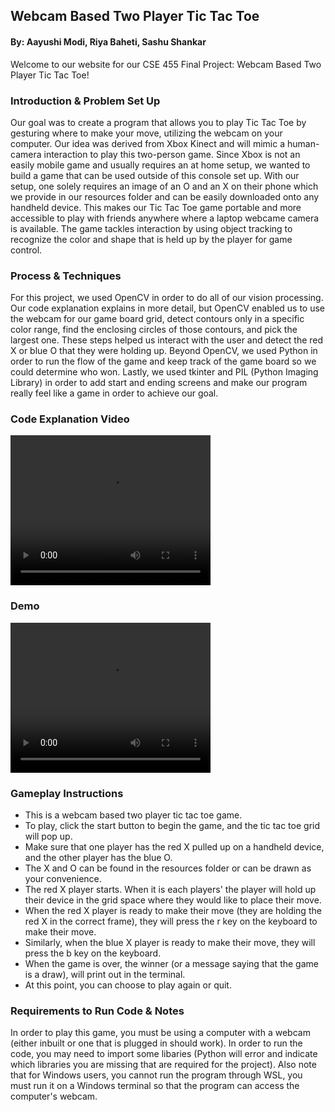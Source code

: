 ## Webcam Based Two Player Tic Tac Toe
#### By: Aayushi Modi, Riya Baheti, Sashu Shankar

Welcome to our website for our CSE 455 Final Project: Webcam Based Two Player Tic Tac Toe!

### Introduction & Problem Set Up
Our goal was to create a program that allows you to play Tic Tac Toe by gesturing where to make your move, utilizing the webcam on your computer. Our idea was derived from Xbox Kinect and will mimic a human-camera interaction to play this two-person game. Since Xbox is not an easily mobile game and usually requires an at home setup, we wanted to build a game that can be used outside of this console set up. With our setup, one solely requires an image of an O and an X on their phone which we provide in our resources folder and can be easily downloaded onto any handheld device. This makes our Tic Tac Toe game portable and more accessible to play with friends anywhere where a laptop webcame camera is available. The game tackles interaction by using object tracking to recognize the color and shape that is held up by the player for game control.

### Process & Techniques
For this project, we used OpenCV in order to do all of our vision processing. Our code explanation explains in more detail, but OpenCV enabled us to use the webcam for our game board grid, detect contours only in a specific color range, find the enclosing circles of those contours, and pick the largest one. These steps helped us interact with the user and detect the red X or blue O that they were holding up. Beyond OpenCV, we used Python in order to run the flow of the game and keep track of the game board so we could determine who won. Lastly, we used tkinter and PIL (Python Imaging Library) in order to add start and ending screens and make our program really feel like a game in order to achieve our goal.

### Code Explanation Video
<html>
  <video width="320" height="240" controls>
  <source src="ENTER_VIDEO_NAME_HERE" type="video/mp4">
</video>
</html>


### Demo

<html>
  <video width="320" height="240" controls>
  <source src="TicTacToeDemo.mp4" type="video/mp4">
</video>
</html>

### Gameplay Instructions
- This is a webcam based two player tic tac toe game.
- To play, click the start button to begin the game, and the tic tac toe grid will pop up.
- Make sure that one player has the red X pulled up on a handheld device, and the other player has the blue O.
- The X and O can be found in the resources folder or can be drawn as your convenience.
- The red X player starts. When it is each players' the player will hold up their device in the grid space where they would like to place their move.
- When the red X player is ready to make their move (they are holding the red X in the correct frame), they will press the r key on the keyboard to make their move.
- Similarly, when the blue X player is ready to make their move, they will press the b key on the keyboard.
- When the game is over, the winner (or a message saying that the game is a draw), will print out in the terminal.
- At this point, you can choose to play again or quit.

### Requirements to Run Code & Notes
In order to play this game, you must be using a computer with a webcam (either inbuilt or one that is plugged in should work).
In order to run the code, you may need to import some libaries (Python will error and indicate which libraries you are missing that are required for the project). Also note that for Windows users, you cannot run the program through WSL, you must run it on a Windows terminal so that the program can access the computer's webcam.
